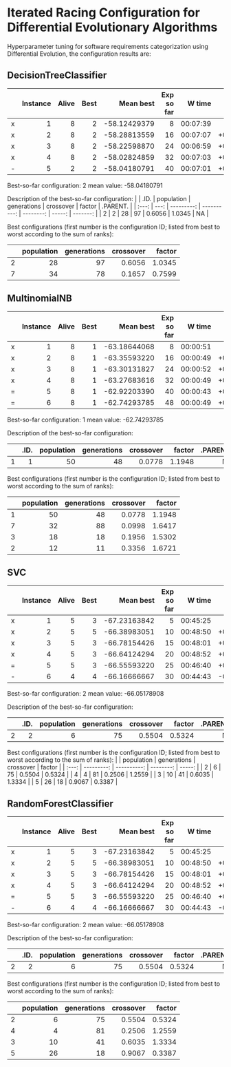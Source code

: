# Iterated Racing Configuration for Differential Evolutionary Algorithms

Hyperparameter tuning for software requirements categorization using Differential Evolution, the configuration results are:

## DecisionTreeClassifier

|       | Instance | Alive | Best |    Mean best | Exp so far |   W time |   rho | KenW |   Qvar |
| :---: | -------: | ----: | ---: | -----------: | ---------: | -------: | ----: | ---: | -----: |
|   x   |        1 |     8 |    2 | -58.12429379 |          8 | 00:07:39 |    NA |   NA |     NA |
|   x   |        2 |     8 |    2 | -58.28813559 |         16 | 00:07:07 | +0.81 | 0.90 | 0.2449 |
|   x   |        3 |     8 |    2 | -58.22598870 |         24 | 00:06:59 | +0.76 | 0.84 | 0.1995 |
|   x   |        4 |     8 |    2 | -58.02824859 |         32 | 00:07:03 | +0.80 | 0.85 | 0.1602 |
|   -   |        5 |     2 |    2 | -58.04180791 |         40 | 00:07:01 | +0.20 | 0.36 | 0.4000 |

Best-so-far configuration: 2
mean value: -58.04180791

Description of the best-so-far configuration:
|       | .ID. | population | generations | crossover | factor | .PARENT. |
| :---: | ---: | ---------: | ----------: | --------: | -----: | -------: |
|   2   |    2 |         28 |          97 |    0.6056 | 1.0345 |       NA |

Best configurations (first number is the configuration ID; listed from best to worst according to the sum of ranks):

|       | population | generations | crossover | factor |
| :---: | ---------: | ----------: | --------: | -----: |
|   2   |         28 |          97 |    0.6056 | 1.0345 |
|   7   |         34 |          78 |    0.1657 | 0.7599 |

## MultinomialNB

|       | Instance | Alive | Best |    Mean best | Exp so far |   W time |   rho | KenW |   Qvar |
| :---: | -------: | ----: | ---: | -----------: | ---------: | -------: | ----: | ---: | -----: |
|   x   |        1 |     8 |    1 | -63.18644068 |          8 | 00:00:51 |    NA |   NA |     NA |
|   x   |        2 |     8 |    1 | -63.35593220 |         16 | 00:00:49 | +0.39 | 0.70 | 0.6552 |
|   x   |        3 |     8 |    1 | -63.30131827 |         24 | 00:00:52 | +0.08 | 0.38 | 0.7576 |
|   x   |        4 |     8 |    1 | -63.27683616 |         32 | 00:00:49 | +0.14 | 0.36 | 0.7402 |
|   =   |        5 |     8 |    1 | -62.92203390 |         40 | 00:00:43 | +0.04 | 0.23 | 0.8468 |
|   =   |        6 |     8 |    1 | -62.74293785 |         48 | 00:00:49 | +0.05 | 0.21 | 0.8784 |

Best-so-far configuration: 1
mean value: -62.74293785

Description of the best-so-far configuration:

|       | .ID. | population | generations | crossover | factor | .PARENT. |
| :---: | ---: | ---------: | ----------: | --------: | -----: | -------: |
|   1   |    1 |         50 |          48 |    0.0778 | 1.1948 |       NA |

Best configurations (first number is the configuration ID; listed from best to worst according to the sum of ranks):

|       | population | generations | crossover | factor |
| :---: | ---------: | ----------: | --------: | -----: |
|   1   |         50 |          48 |    0.0778 | 1.1948 |
|   7   |         32 |          88 |    0.0998 | 1.6417 |
|   3   |         18 |          18 |    0.1956 | 1.5302 |
|   2   |         12 |          11 |    0.3356 | 1.6721 |

## SVC

|       | Instance | Alive | Best |    Mean best | Exp so far |   W time |   rho | KenW |   Qvar |
| :---: | -------: | ----: | ---: | -----------: | ---------: | -------: | ----: | ---: | -----: |
|   x   |        1 |     5 |    3 | -67.23163842 |          5 | 00:45:25 |    NA |   NA |     NA |
|   x   |        2 |     5 |    5 | -66.38983051 |         10 | 00:48:50 | +0.41 | 0.71 | 0.2080 |
|   x   |        3 |     5 |    3 | -66.78154426 |         15 | 00:48:01 | +0.34 | 0.56 | 0.2418 |
|   x   |        4 |     5 |    3 | -66.64124294 |         20 | 00:48:52 | +0.28 | 0.46 | 0.2893 |
|   =   |        5 |     5 |    3 | -66.55593220 |         25 | 00:46:40 | +0.28 | 0.42 | 0.2687 |
|   -   |        6 |     4 |    4 | -66.16666667 |         30 | 00:44:43 | -0.19 | 0.01 | 0.8539 |

Best-so-far configuration: 2
mean value: -66.05178908

Description of the best-so-far configuration:

|       | .ID. | population | generations | crossover | factor | .PARENT. |
| :---: | ---: | ---------: | ----------: | --------: | -----: | -------: |
|   2   |    2 |          6 |          75 |    0.5504 | 0.5324 |       NA |

Best configurations (first number is the configuration ID; listed from best to worst according to the sum of ranks):
|       | population | generations | crossover | factor |
| :---: | ---------: | ----------: | --------: | -----: |
|   2   |          6 |          75 |    0.5504 | 0.5324 |
|   4   |          4 |          81 |    0.2506 | 1.2559 |
|   3   |         10 |          41 |    0.6035 | 1.3334 |
|   5   |         26 |          18 |    0.9067 | 0.3387 |

## RandomForestClassifier

|       | Instance | Alive | Best |    Mean best | Exp so far |   W time |   rho | KenW |   Qvar |
| :---: | -------: | ----: | ---: | -----------: | ---------: | -------: | ----: | ---: | -----: |
|   x   |        1 |     5 |    3 | -67.23163842 |          5 | 00:45:25 |    NA |   NA |     NA |
|   x   |        2 |     5 |    5 | -66.38983051 |         10 | 00:48:50 | +0.41 | 0.71 | 0.2080 |
|   x   |        3 |     5 |    3 | -66.78154426 |         15 | 00:48:01 | +0.34 | 0.56 | 0.2418 |
|   x   |        4 |     5 |    3 | -66.64124294 |         20 | 00:48:52 | +0.28 | 0.46 | 0.2893 |
|   =   |        5 |     5 |    3 | -66.55593220 |         25 | 00:46:40 | +0.28 | 0.42 | 0.2687 |
|   -   |        6 |     4 |    4 | -66.16666667 |         30 | 00:44:43 | -0.19 | 0.01 | 0.8539 |

Best-so-far configuration: 2
mean value: -66.05178908

Description of the best-so-far configuration:

|       | .ID. | population | generations | crossover | factor | .PARENT. |
| :---: | ---: | ---------: | ----------: | --------: | -----: | -------: |
|   2   |    2 |          6 |          75 |    0.5504 | 0.5324 |       NA |


Best configurations (first number is the configuration ID; listed from best to worst according to the sum of ranks):

|       | population | generations | crossover | factor |
| :---: | ---------: | ----------: | --------: | -----: |
|   2   |          6 |          75 |    0.5504 | 0.5324 |
|   4   |          4 |          81 |    0.2506 | 1.2559 |
|   3   |         10 |          41 |    0.6035 | 1.3334 |
|   5   |         26 |          18 |    0.9067 | 0.3387 |

